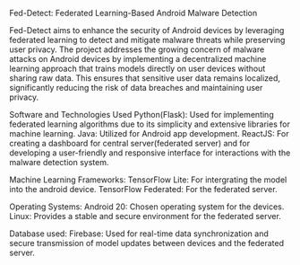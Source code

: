 Fed-Detect: Federated Learning-Based Android Malware Detection

Fed-Detect aims to enhance the security of Android devices by leveraging federated learning to detect and mitigate malware threats while preserving user privacy. 
The project addresses the growing concern of malware attacks on Android devices by implementing a decentralized machine learning approach that trains models 
directly on user devices without sharing raw data. This ensures that sensitive user data remains localized, significantly reducing the risk of data breaches and maintaining user privacy.

Software and Technologies Used
  Python(Flask): Used for implementing federated learning algorithms due to its simplicity and extensive libraries for machine learning.
  Java: Utilized for Android app development.
  ReactJS: For creating a dashboard for central server(federated server) and for developing a user-friendly and responsive interface for interactions with the malware detection system.

Machine Learning Frameworks:
  TensorFlow Lite: For intergrating the model into the android device.
  TensorFlow Federated: For the federated server.
  
Operating Systems:
  Android 20: Chosen operating system for the devices.
  Linux: Provides a stable and secure environment for the federated server.
  
Database used:
  Firebase: Used for real-time data synchronization and secure transmission of model updates between devices and the federated server.
